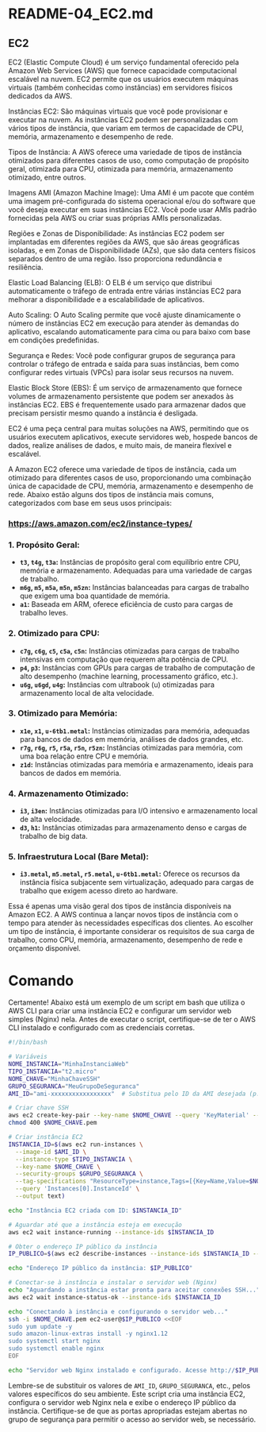 # README-04_EC2.md

## EC2

EC2 (Elastic Compute Cloud) é um serviço fundamental oferecido pela Amazon Web Services (AWS) que fornece capacidade computacional escalável na nuvem. EC2 permite que os usuários executem máquinas virtuais (também conhecidas como instâncias) em servidores físicos dedicados da AWS.

Instâncias EC2: São máquinas virtuais que você pode provisionar e executar na nuvem. As instâncias EC2 podem ser personalizadas com vários tipos de instância, que variam em termos de capacidade de CPU, memória, armazenamento e desempenho de rede.

Tipos de Instância: A AWS oferece uma variedade de tipos de instância otimizados para diferentes casos de uso, como computação de propósito geral, otimizada para CPU, otimizada para memória, armazenamento otimizado, entre outros.

Imagens AMI (Amazon Machine Image): Uma AMI é um pacote que contém uma imagem pré-configurada do sistema operacional e/ou do software que você deseja executar em suas instâncias EC2. Você pode usar AMIs padrão fornecidas pela AWS ou criar suas próprias AMIs personalizadas.

Regiões e Zonas de Disponibilidade: As instâncias EC2 podem ser implantadas em diferentes regiões da AWS, que são áreas geográficas isoladas, e em Zonas de Disponibilidade (AZs), que são data centers físicos separados dentro de uma região. Isso proporciona redundância e resiliência.

Elastic Load Balancing (ELB): O ELB é um serviço que distribui automaticamente o tráfego de entrada entre várias instâncias EC2 para melhorar a disponibilidade e a escalabilidade de aplicativos.

Auto Scaling: O Auto Scaling permite que você ajuste dinamicamente o número de instâncias EC2 em execução para atender às demandas do aplicativo, escalando automaticamente para cima ou para baixo com base em condições predefinidas.

Segurança e Redes: Você pode configurar grupos de segurança para controlar o tráfego de entrada e saída para suas instâncias, bem como configurar redes virtuais (VPCs) para isolar seus recursos na nuvem.

Elastic Block Store (EBS): É um serviço de armazenamento que fornece volumes de armazenamento persistente que podem ser anexados às instâncias EC2. EBS é frequentemente usado para armazenar dados que precisam persistir mesmo quando a instância é desligada.

EC2 é uma peça central para muitas soluções na AWS, permitindo que os usuários executem aplicativos, execute servidores web, hospede bancos de dados, realize análises de dados, e muito mais, de maneira flexível e escalável.

A Amazon EC2 oferece uma variedade de tipos de instância, cada um otimizado para diferentes casos de uso, proporcionando uma combinação única de capacidade de CPU, memória, armazenamento e desempenho de rede. Abaixo estão alguns dos tipos de instância mais comuns, categorizados com base em seus usos principais:

### https://aws.amazon.com/ec2/instance-types/

### 1. **Propósito Geral:**
   - **`t3`, `t4g`, `t3a`:** Instâncias de propósito geral com equilíbrio entre CPU, memória e armazenamento. Adequadas para uma variedade de cargas de trabalho.
   - **`m6g`, `m5`, `m5a`, `m5n`, `m5zn`:** Instâncias balanceadas para cargas de trabalho que exigem uma boa quantidade de memória.
   - **`a1`:** Baseada em ARM, oferece eficiência de custo para cargas de trabalho leves.

### 2. **Otimizado para CPU:**
   - **`c7g`, `c6g`, `c5`, `c5a`, `c5n`:** Instâncias otimizadas para cargas de trabalho intensivas em computação que requerem alta potência de CPU.
   - **`p4`, `p3`:** Instâncias com GPUs para cargas de trabalho de computação de alto desempenho (machine learning, processamento gráfico, etc.).
   - **`u6g`, `u6gd`, `u4g`:** Instâncias com ultrabook (u) otimizadas para armazenamento local de alta velocidade.

### 3. **Otimizado para Memória:**
   - **`x1e`, `x1`, `u-6tb1.metal`:** Instâncias otimizadas para memória, adequadas para bancos de dados em memória, análises de dados grandes, etc.
   - **`r7g`, `r6g`, `r5`, `r5a`, `r5n`, `r5zn`:** Instâncias otimizadas para memória, com uma boa relação entre CPU e memória.
   - **`z1d`:** Instâncias otimizadas para memória e armazenamento, ideais para bancos de dados em memória.

### 4. **Armazenamento Otimizado:**
   - **`i3`, `i3en`:** Instâncias otimizadas para I/O intensivo e armazenamento local de alta velocidade.
   - **`d3`, `h1`:** Instâncias otimizadas para armazenamento denso e cargas de trabalho de big data.

### 5. **Infraestrutura Local (Bare Metal):**
   - **`i3.metal`, `m5.metal`, `r5.metal`, `u-6tb1.metal`:** Oferece os recursos da instância física subjacente sem virtualização, adequado para cargas de trabalho que exigem acesso direto ao hardware.

Essa é apenas uma visão geral dos tipos de instância disponíveis na Amazon EC2. A AWS continua a lançar novos tipos de instância com o tempo para atender às necessidades específicas dos clientes. Ao escolher um tipo de instância, é importante considerar os requisitos de sua carga de trabalho, como CPU, memória, armazenamento, desempenho de rede e orçamento disponível.

# Comando

Certamente! Abaixo está um exemplo de um script em bash que utiliza o AWS CLI para criar uma instância EC2 e configurar um servidor web simples (Nginx) nela. Antes de executar o script, certifique-se de ter o AWS CLI instalado e configurado com as credenciais corretas.

```bash
#!/bin/bash

# Variáveis
NOME_INSTANCIA="MinhaInstanciaWeb"
TIPO_INSTANCIA="t2.micro"
NOME_CHAVE="MinhaChaveSSH"
GRUPO_SEGURANCA="MeuGrupoDeSeguranca"
AMI_ID="ami-xxxxxxxxxxxxxxxxx"  # Substitua pelo ID da AMI desejada (p. ex., Amazon Linux)

# Criar chave SSH
aws ec2 create-key-pair --key-name $NOME_CHAVE --query 'KeyMaterial' --output text > $NOME_CHAVE.pem
chmod 400 $NOME_CHAVE.pem

# Criar instância EC2
INSTANCIA_ID=$(aws ec2 run-instances \
  --image-id $AMI_ID \
  --instance-type $TIPO_INSTANCIA \
  --key-name $NOME_CHAVE \
  --security-groups $GRUPO_SEGURANCA \
  --tag-specifications "ResourceType=instance,Tags=[{Key=Name,Value=$NOME_INSTANCIA}]" \
  --query 'Instances[0].InstanceId' \
  --output text)

echo "Instância EC2 criada com ID: $INSTANCIA_ID"

# Aguardar até que a instância esteja em execução
aws ec2 wait instance-running --instance-ids $INSTANCIA_ID

# Obter o endereço IP público da instância
IP_PUBLICO=$(aws ec2 describe-instances --instance-ids $INSTANCIA_ID --query 'Reservations[0].Instances[0].PublicIpAddress' --output text)

echo "Endereço IP público da instância: $IP_PUBLICO"

# Conectar-se à instância e instalar o servidor web (Nginx)
echo "Aguardando a instância estar pronta para aceitar conexões SSH..."
aws ec2 wait instance-status-ok --instance-ids $INSTANCIA_ID

echo "Conectando à instância e configurando o servidor web..."
ssh -i $NOME_CHAVE.pem ec2-user@$IP_PUBLICO <<EOF
sudo yum update -y
sudo amazon-linux-extras install -y nginx1.12
sudo systemctl start nginx
sudo systemctl enable nginx
EOF

echo "Servidor web Nginx instalado e configurado. Acesse http://$IP_PUBLICO/ para verificar."
```

Lembre-se de substituir os valores de `AMI_ID`, `GRUPO_SEGURANCA`, etc., pelos valores específicos do seu ambiente. Este script cria uma instância EC2, configura o servidor web Nginx nela e exibe o endereço IP público da instância. Certifique-se de que as portas apropriadas estejam abertas no grupo de segurança para permitir o acesso ao servidor web, se necessário.